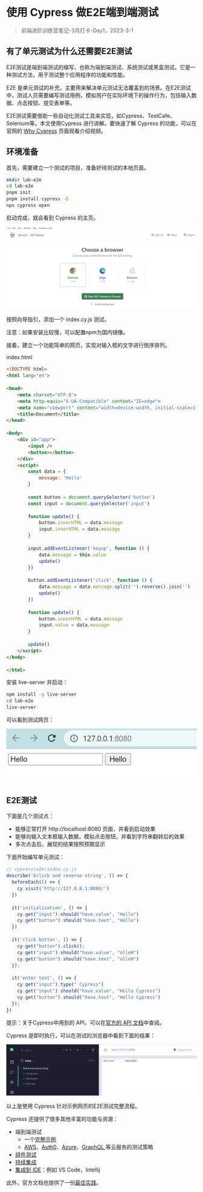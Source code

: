# 使用 Cypress 做E2E端到端测试

> 前端进阶训练营笔记-3月打卡-Day1，2023-3-1

## 有了单元测试为什么还需要E2E测试

E2E测试是端到端测试的缩写，也称为端到端测试、系统测试或黑盒测试。它是一种测试方法，用于测试整个应用程序的功能和性能。

E2E 是单元测试的补充，主要用来解决单元测试无法覆盖到的场景。在E2E测试中，测试人员需要编写测试用例，模拟用户在实际环境下的操作行为，包括输入数据、点击按钮、提交表单等。

E2E测试需要借助一些自动化测试工具来实现，如Cypress、TestCafe、Selenium等。本文使用Cypress 进行讲解。要快速了解 Cypress 的功能，可以在官网的 [Why Cypress](https://docs.cypress.io/guides/overview/why-cypress) 页面观看介绍视频。

## 环境准备

首先，需要建立一个测试的项目，准备好待测试的本地页面。

```Bash
mkdir lab-e2e
cd lab-e2e
pnpm init
pnpm install cypress -D
npx cypress open

```

启动完成，就会看到 Cypress 的主页。

![](./images/e2e-cypress-web.png)

按照向导指引，添加一个 index.cy.js 测试。

注意：如果安装比较慢，可以配置npm为国内镜像。

接着，建立一个功能简单的网页，实现对输入框的文字进行倒序排列。

index.html

```HTML
<!DOCTYPE html>
<html lang="en">

<head>
    <meta charset="UTF-8">
    <meta http-equiv="X-UA-Compatible" content="IE=edge">
    <meta name="viewport" content="width=device-width, initial-scale=1.0">
    <title>Document</title>
</head>

<body>
    <div id="app">
        <input />
        <button></button>
    </div>
    <script>
        const data = {
            message: 'Hello'
        }

        const button = document.querySelector('button')
        const input = document.querySelector('input')

        function update() {
            button.innerHTML = data.message
            input.innerHTML = data.message
        }

        input.addEventListener('keyup', function () {
            data.message = this.value
            update()
        })

        button.addEventListener('click', function () {
            data.message = data.message.split('').reverse().join('')
            update()
        })

        function update() {
            button.innerHTML = data.message
            input.value = data.message
        }

        update()
    </script>
</body>

</html>
```

安装 live-server 并启动：

```Bash
npm install -g live-server
cd lab-e2e
live-server
```

可以看到测试网页：

![](./images/e2e-test-web.png)

## E2E测试

下面是几个测试点：

- 能够正常打开 http://localhost:8080 页面，并看到启动效果
- 能够向输入文本框输入数据，模拟点击按钮，并看到字符串翻转后的效果
- 多次点击后，展现的结果按照预期显示

下面开始编写单元测试：

```JavaScript
// cypress\e2e\index.cy.js
describe('Eclick and reverse string', () => {
  beforeEach(() => {
    cy.visit('http://127.0.0.1:8080/')
  })

  it('initialization', () => {
    cy.get("input").should("have.value", "Hello")
    cy.get("button").should("have.text", "Hello")
  })

  it('click button', () => {
    cy.get("button").click();
    cy.get("input").should("have.value", "olleH")
    cy.get("button").should("have.text", "olleH")
  });

  it('enter text', () => {
    cy.get("input").type(" Cypress")
    cy.get("input").should("have.value", "Hello Cypress")
    cy.get("button").should("have.text", "Hello Cypress")
  });
})
```

提示：关于Cypress中用到的 API，可以在[官方的 API 文档](https://docs.cypress.io/api/commands/and)中查阅。

Cypress 是即时执行，可以在测试的浏览器中看到下面的结果：

![](./images/e2e-cypress.png)

以上是使用 Cypress 针对示例网页的E2E测试完整流程。

Cypress 还提供了很多其他丰富的功能与资源：

- 端到端测试
    - 一个[完整示例](https://docs.cypress.io/guides/end-to-end-testing/testing-your-app)
    - [AWS](https://docs.cypress.io/guides/end-to-end-testing/amazon-cognito-authentication)、[Auth0](https://docs.cypress.io/guides/end-to-end-testing/auth0-authentication)、[Azure](https://docs.cypress.io/guides/end-to-end-testing/azure-active-directory-authentication)、[GraphQL ](https://docs.cypress.io/guides/end-to-end-testing/working-with-graphql)等云服务的测试策略
- [组件测试](https://docs.cypress.io/guides/component-testing/overview)
- [持续集成](https://docs.cypress.io/guides/continuous-integration/introduction)
- [集成到 IDE](https://docs.cypress.io/guides/tooling/IDE-integration)：例如 VS Code，Intellij

此外，官方文档也提供了一份[最佳实践](https://docs.cypress.io/guides/references/best-practices)。

